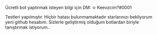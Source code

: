 Ücretli bot yaptırmak isteyen bilgi için DM: ✫ Keevzcim?#0001

Testleri yapılmıştır. Hiçbir hatası bulunmamaktadır starlarınızı bekliyorum yeni github hesabım.
Sizlerle geliştirmiş olduğum botlardan biriyle tanıştırmak istiyorum..
